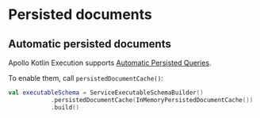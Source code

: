 # Persisted documents 

## Automatic persisted documents  

Apollo Kotlin Execution supports [Automatic Persisted Queries](https://www.apollographql.com/docs/apollo-server/performance/apq/).

To enable them, call `persistedDocumentCache()`:

```kotlin
val executableSchema = ServiceExecutableSchemaBuilder()
            .persistedDocumentCache(InMemoryPersistedDocumentCache())
            .build()
```
